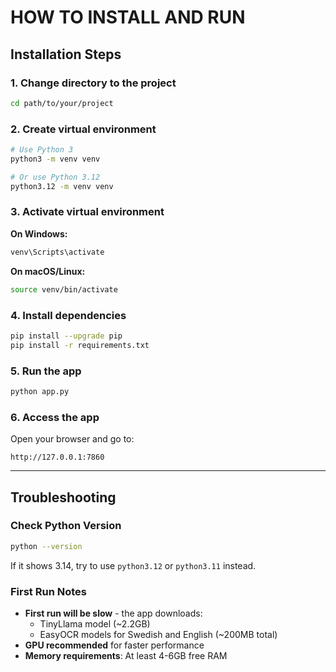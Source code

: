 # HOW TO INSTALL AND RUN

## Installation Steps

### 1. Change directory to the project
```bash
cd path/to/your/project
```

### 2. Create virtual environment
```bash
# Use Python 3
python3 -m venv venv

# Or use Python 3.12
python3.12 -m venv venv
```

### 3. Activate virtual environment
**On Windows:**
```bash
venv\Scripts\activate
```

**On macOS/Linux:**
```bash
source venv/bin/activate
```

### 4. Install dependencies
```bash
pip install --upgrade pip
pip install -r requirements.txt
```

### 5. Run the app
```bash
python app.py
```

### 6. Access the app
Open your browser and go to:
```
http://127.0.0.1:7860
```

---

## Troubleshooting

### Check Python Version
```bash
python --version
```
If it shows 3.14, try to use `python3.12` or `python3.11` instead.

### First Run Notes
- **First run will be slow** - the app downloads:
  - TinyLlama model (~2.2GB)
  - EasyOCR models for Swedish and English (~200MB total)
- **GPU recommended** for faster performance
- **Memory requirements**: At least 4-6GB free RAM
